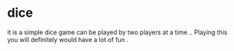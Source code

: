 # dice
it is a simple dice game can be played by two players at a time ..  Playing this you will definitely would have a lot of fun .
